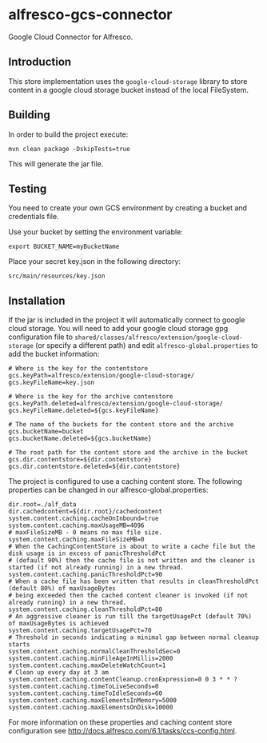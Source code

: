 # alfresco-gcs-connector #

Google Cloud Connector for Alfresco.

## Introduction ##

This store implementation uses the `google-cloud-storage` library to store content in a google cloud storage bucket instead of the local FileSystem.

## Building ##

In order to build the project execute:

```
mvn clean package -DskipTests=true
```

This will generate the jar file.

## Testing ##

You need to create your own GCS environment by creating a bucket and credentials file.

Use your bucket by setting the environment variable:
```
export BUCKET_NAME=myBucketName
```

Place your secret key.json in the following directory:
```
src/main/resources/key.json
```

## Installation ##

If the jar is included in the project it will automatically connect to google cloud storage. 
You will need to add your google cloud storage gpg configuration file to `shared/classes/alfresco/extension/google-cloud-storage` (or specify a different path) and
edit `alfresco-global.properties` to add the bucket information:

```
# Where is the key for the contentstore
gcs.keyPath=alfresco/extension/google-cloud-storage/
gcs.keyFileName=key.json

# Where is the key for the archive contenstore
gcs.keyPath.deleted=alfresco/extension/google-cloud-storage/
gcs.keyFileName.deleted=${gcs.keyFileName}

# The name of the buckets for the content store and the archive
gcs.bucketName=bucket
gcs.bucketName.deleted=${gcs.bucketName}

# The root path for the content store and the archive in the bucket
gcs.dir.contentstore=${dir.contentstore}
gcs.dir.contentstore.deleted=${dir.contentstore}
```
The project is configured to use a caching content store. The following properties can be changed in our alfresco-global.properties:

```
dir.root=./alf_data
dir.cachedcontent=${dir.root}/cachedcontent
system.content.caching.cacheOnInbound=true
system.content.caching.maxUsageMB=4096
# maxFileSizeMB - 0 means no max file size.
system.content.caching.maxFileSizeMB=0
# When the CachingContentStore is about to write a cache file but the disk usage is in excess of panicThresholdPct
# (default 90%) then the cache file is not written and the cleaner is started (if not already running) in a new thread.
system.content.caching.panicThresholdPct=90
# When a cache file has been written that results in cleanThresholdPct (default 80%) of maxUsageBytes
# being exceeded then the cached content cleaner is invoked (if not already running) in a new thread.
system.content.caching.cleanThresholdPct=80
# An aggressive cleaner is run till the targetUsagePct (default 70%) of maxUsageBytes is achieved
system.content.caching.targetUsagePct=70
# Threshold in seconds indicating a minimal gap between normal cleanup starts
system.content.caching.normalCleanThresholdSec=0
system.content.caching.minFileAgeInMillis=2000
system.content.caching.maxDeleteWatchCount=1
# Clean up every day at 3 am
system.content.caching.contentCleanup.cronExpression=0 0 3 * * ?
system.content.caching.timeToLiveSeconds=0
system.content.caching.timeToIdleSeconds=60
system.content.caching.maxElementsInMemory=5000
system.content.caching.maxElementsOnDisk=10000
```

For more information on these properties and caching content store configuration see http://docs.alfresco.com/6.1/tasks/ccs-config.html.